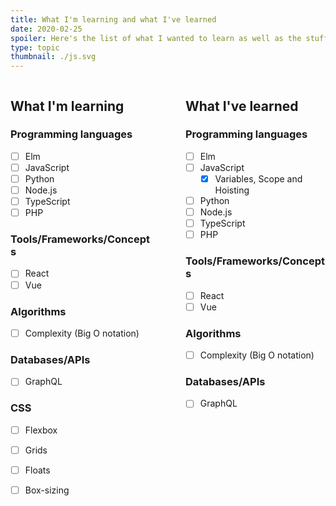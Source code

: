 ```yaml
---
title: What I'm learning and what I've learned
date: 2020-02-25
spoiler: Here's the list of what I wanted to learn as well as the stuff that I learned and documented.
type: topic
thumbnail: ./js.svg
---
```

<style>
  .list {
    display: grid;
    grid-template-columns: 1fr 1fr;
    grid-gap: 56px;
  }

  /* header p {
    display: none!important;
  } */

  @media(max-width: 568px) {
    .list {
      grid-template-columns: 1fr;
      grid-gap: 16px;
    }
  }
</style>

<div class="list">
  <div class="column">

## What I'm learning

### Programming languages

- [ ] Elm
- [ ] JavaScript
- [ ] Python
- [ ] Node.js
- [ ] TypeScript
- [ ] PHP

### Tools/Frameworks/Concepts

- [ ] React
- [ ] Vue

### Algorithms

- [ ] Complexity (Big O notation)

### Databases/APIs

- [ ] GraphQL

### CSS

- [ ] Flexbox
- [ ] Grids
- [ ] Floats
- [ ] Box-sizing

  </div>
  <div class="column">
  
## What I've learned

### Programming languages

- [ ] Elm
- [ ] JavaScript
  - [x] Variables, Scope and Hoisting
- [ ] Python
- [ ] Node.js
- [ ] TypeScript
- [ ] PHP

### Tools/Frameworks/Concepts

- [ ] React
- [ ] Vue

### Algorithms

- [ ] Complexity (Big O notation)

### Databases/APIs

- [ ] GraphQL

  </div>
</div>





